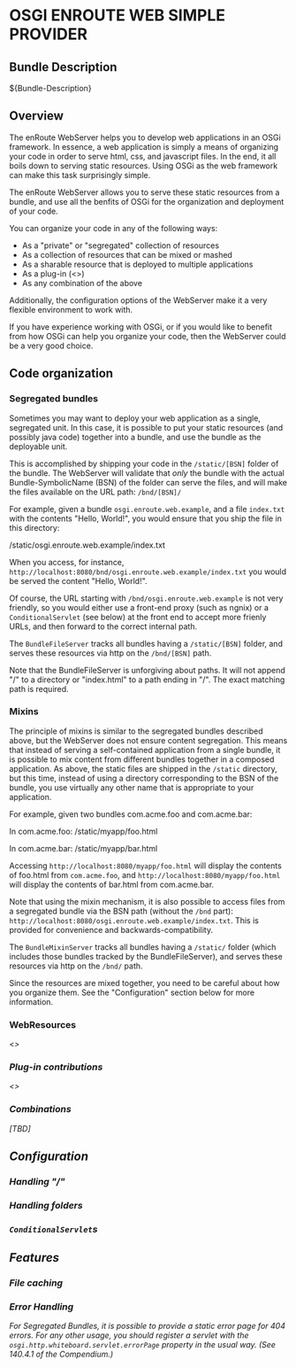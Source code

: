 # OSGI ENROUTE WEB SIMPLE PROVIDER

## Bundle Description

${Bundle-Description}

## Overview

The enRoute WebServer helps you to develop web applications in an OSGi framework.
In essence, a web application is simply a means of organizing your code in order to
serve html, css, and javascript files. In the end, it all boils down to serving
static resources. Using OSGi as the web framework can make this task surprisingly simple. 

The enRoute WebServer allows you to serve these static resources from a bundle, and
use all the benfits of OSGi for the organization and deployment of your code.

You can organize your code in any of the following ways:

 * As a "private" or "segregated" collection of resources
 * As a collection of resources that can be mixed or mashed
 * As a sharable resource that is deployed to multiple applications
 * As a plug-in (<<Need more info>>)
 * As any combination of the above
 
Additionally, the configuration options of the WebServer make it a very flexible
environment to work with.

If you have experience working with OSGi, or if you would like to benefit from how
OSGi can help you organize your code, then the WebServer could be a very good choice.

## Code organization

### Segregated bundles

Sometimes you may want to deploy your web application as a single, segregated unit.
In this case, it is possible to put your static resources (and possibly java code)
together into a bundle, and use the bundle as the deployable unit.

This is accomplished by shipping your code in the `/static/[BSN]` folder of the
bundle. The WebServer will validate that *only* the bundle with the actual Bundle-SymbolicName (BSN) of
the folder can serve the files, and will make the files available on the URL path:
`/bnd/[BSN]/`

For example, given a bundle `osgi.enroute.web.example`, and a file `index.txt` 
with the contents "Hello, World!", you would ensure that you ship the file in this directory:

   /static/osgi.enroute.web.example/index.txt

When you access, for instance, `http://localhost:8080/bnd/osgi.enroute.web.example/index.txt`
you would be served the content "Hello, World!".

Of course, the URL starting with `/bnd/osgi.enroute.web.example` is not very friendly, so you would
either use a front-end proxy (such as ngnix) or a `ConditionalServlet` (see below) at the front end
to accept more frienly URLs, and then forward to the correct internal path.

The `BundleFileServer` tracks all bundles having a `/static/[BSN]` folder, and serves these 
resources via http on the `/bnd/[BSN]` path.

Note that the BundleFileServer is unforgiving about paths. It will not append "/" to a directory
or "index.html" to a path ending in "/". The exact matching path is required.

### Mixins

The principle of mixins is similar to the segregated bundles described above, but the WebServer
does not ensure content segregation. This means that instead of serving a self-contained application
from a single bundle, it is possible to mix content from different bundles together in a composed
application. As above, the static files are shipped in the `/static` directory, but this time,
instead of using a directory corresponding to the BSN of the bundle, you use virtually any other
name that is appropriate to your application.

For example, given two bundles com.acme.foo and com.acme.bar:

  In com.acme.foo:
    /static/myapp/foo.html
    
  In com.acme.bar:
    /static/myapp/bar.html

Accessing `http://localhost:8080/myapp/foo.html` will display the contents of foo.html from `com.acme.foo`,
and `http://localhost:8080/myapp/foo.html` will display the contents of bar.html from com.acme.bar.

Note that using the mixin mechanism, it is also possible to access files from a segregated bundle
via the BSN path (without the `/bnd` part): `http://localhost:8080/osgi.enroute.web.example/index.txt`.
This is provided for convenience and backwards-compatibility.

The `BundleMixinServer` tracks all bundles having a `/static/` folder (which includes those bundles
tracked by the BundleFileServer), and serves these resources via http on the `/bnd/` path.

Since the resources are mixed together, you need to be careful about how you organize them.
See the "Configuration" section below for more information.


### WebResources

<<I still need to improve my understanding of this>>

### Plug-in contributions

<<I still need to improve my understanding of this>>

### Combinations

[TBD]

## Configuration

### Handling "/"

### Handling folders

### `ConditionalServlet`s
 
## Features

### File caching

### Error Handling

For Segregated Bundles, it is possible to provide a static error page for 404 errors. For any other usage, you should register a servlet with the `osgi.http.whiteboard.servlet.errorPage` property in the usual way. (See 140.4.1 of the Compendium.)